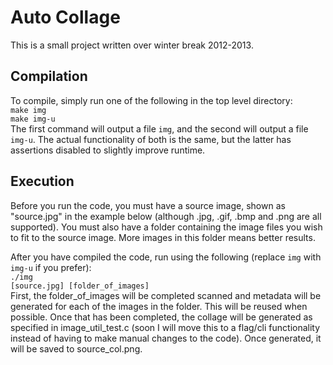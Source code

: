 Auto Collage
============

This is a small project written over winter break 2012-2013.


Compilation
-----------

To compile, simply run one of the following in the top level directory:<br>
<code>make img</code><br>
<code>make img-u</code><br>
The first command will output a file <code>img</code>, and the second will output a file <code>img-u</code>. The actual functionality of both is the same, but the latter has assertions disabled to slightly improve runtime.


Execution
---------

Before you run the code, you must have a source image, shown as "source.jpg" in the example below (although .jpg, .gif, .bmp and .png are all supported). You must also have a folder containing the image files you wish to fit to the source image. More images in this folder means better results.

After you have compiled the code, run using the following (replace <code>img</code> with <code>img-u</code> if you prefer):<br>
<code>./img [source.jpg] [folder_of_images]</code><br>
First, the folder_of_images will be completed scanned and metadata will be generated for each of the images in the folder. This will be reused when possible. Once that has been completed, the collage will be generated as specified in image_util_test.c (soon I will move this to a flag/cli functionality instead of having to make manual changes to the code). Once generated, it will be saved to source_col.png.
